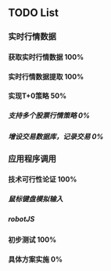 ## TODO List

### 实时行情数据
#### 获取实时行情数据 100%
#### 实时行情数据提取 100%
#### 实现T+0策略 50%
##### 支持多个股票行情策略 0%
##### 增设交易数据库，记录交易 0%

### 应用程序调用
#### 技术可行性论证 100%
##### 鼠标键盘模拟输入
##### robotJS
#### 初步测试 100%
#### 具体方案实施 0%

